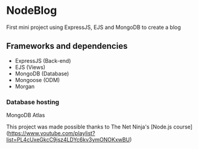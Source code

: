 # NodeBlog
First mini project using ExpressJS, EJS and MongoDB to create a blog

## Frameworks and dependencies
* ExpressJS (Back-end)
* EJS (Views)
* MongoDB (Database)
* Mongoose (ODM)
* Morgan

### Database hosting
MongoDB Atlas

This project was made possible thanks to The Net Ninja's [Node.js course] (https://www.youtube.com/playlist?list=PL4cUxeGkcC9jsz4LDYc6kv3ymONOKxwBU)